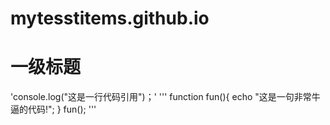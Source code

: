# mytesstitems.github.io


# 一级标题


'console.log("这是一行代码引用")；'
'''
	function fun(){
        echo "这是一句非常牛逼的代码!";
    }
    fun();
'''